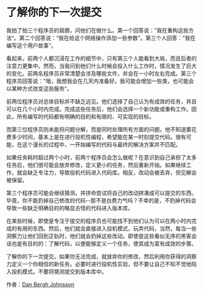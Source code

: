 # 了解你的下一次提交

我拍了拍三个程序员的肩膀，问他们在做什么。第一个回答说：”我在重构这些方法“。第二个回答说：“我在给这个网络操作添加一些参数”。第三个人回答：”我在编写这个用户故事“。

看起来，前两个人都沉浸在工作的细节中，只有第三个人能看到大局，而且后者的注意力更集中。然而，当我问到他们什么时候会投入什么工作时，情况发生了巨大的变化。前两名程序员非常清楚会涉及哪些文件，并会在一小时左右完成。第三个程序员回答说："哦，我想我会在几天内准备好。我可能会增加一些类，也可能会以某种方式改变这些服务"。

前两位程序员对总体目标并不缺乏远见。他们选择了自己认为有成效的任务，并且可以在几个小时内完成。完成这些任务后，他们会选择一个新功能或重构工作。因此，所有编写的代码都有明确的目的和有限的、可实现的目标。

而第三位程序员则未能将问题分解，而是同时处理所有方面的问题。他不知道要花费多少时间，基本上是在进行投机性编程，希望能在某一时刻提交代码。很有可能，在这个漫长的过程中，一开始编写的代码与最终的解决方案并不匹配。

如果任务耗时超过两个小时，前两个程序员会怎么做呢？在意识到自己承担了太多任务后，他们很可能会放弃修改，定义更小的任务，然后重新开始。如果继续工作，就会缺乏专注力，导致投机代码进入代码库。相反，改动会被丢弃，但见解会被保留。

第三个程序员可能会继续猜测，并拼命尝试将自己的改动拼凑成可以提交的东西。毕竟，你不能扔掉自己修改的代码--那不是白费力气吗？不幸的是，不扔掉代码会导致一些缺乏明确目的的略显古怪的代码进入版本库。

在某些时候，即使是专注于提交的程序员也可能找不到他们认为可以在两小时内完成的有用的东西。然后，他们就会直接进入投机模式，玩弄代码，当然，每当一些洞察力让他们回到正轨时，他们就会扔掉这些改动。即使是这些看似无序的黑客会话也是有目的的：了解代码，以便能够定义一个任务，使其成为富有成效的步骤。

了解你的下一次提交。如果你无法完成，就放弃你的修改，然后利用你获得的洞察力定义一个你相信的新任务。必要时进行投机性实验，但不要让自己不知不觉地陷入投机模式。不要将猜测提交到版本库中。

作者：[Dan Bergh Johnsson](http://programmer.97things.oreilly.com/wiki/index.php/Dan_Bergh_Johnsson)